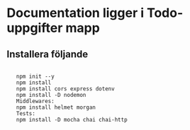 
# Documentation ligger i Todo-uppgifter mapp

## Installera följande

```shell

   npm init --y
   npm install 
   npm install cors express dotenv
   npm install -D nodemon
   Middlewares:
   npm install helmet morgan
   Tests:
   npm install -D mocha chai chai-http
```